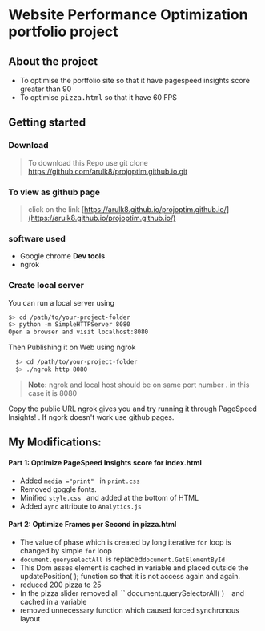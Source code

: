 
# Website Performance Optimization portfolio project
## About the project
*  To optimise the portfolio site so that it have pagespeed insights score greater than 90
* To optimise  <kbd>pizza.html</kbd> so that it have 60 FPS

## Getting started 
### Download
  > To download this Repo use
  > git clone https://github.com/arulk8/projoptim.github.io.git 
  
  
### To view as github page
> click on the link  [https://arulk8.github.io/projoptim.github.io/](https://arulk8.github.io/projoptim.github.io/) 
### software used
* Google chrome **Dev tools**
*  ngrok

### Create local server

 You can run a local server using
```bash
$> cd /path/to/your-project-folder
$> python -m SimpleHTTPServer 8080
Open a browser and visit localhost:8080
```
Then  Publishing it on Web using  ngrok 

```bash
  $> cd /path/to/your-project-folder
  $> ./ngrok http 8080
```
  
   > **Note:**
   >  ngrok and local host should be on same port number . in this case it is 8080

Copy the public URL ngrok gives you and try running it through PageSpeed Insights! . If ngork doesn't work  use github pages.

## My Modifications:

#### Part 1: Optimize PageSpeed Insights score for index.html

* Added ``` media ="print"  ``` in ``` print.css ```
* Removed goggle fonts.
*  Minified ```style.css ``` and added at the bottom of HTML
*  Added `` aync `` attribute  to ``Analytics.js ``

#### Part 2: Optimize Frames per Second in pizza.html
* The value of phase which is created by long iterative `` for `` loop is changed by simple `` for `` loop
* ``document.queryselectAll ``is  replaced``document.GetElementById``
* This Dom asses element is cached in variable and placed outside the  updatePosition( ); function so that it is not access again and again.
* reduced 200 pizza to 25
*  In the  pizza slider removed all `` document.querySelectorAll( ) ` ` and cached in a variable 
* removed unnecessary function which caused forced synchronous layout



